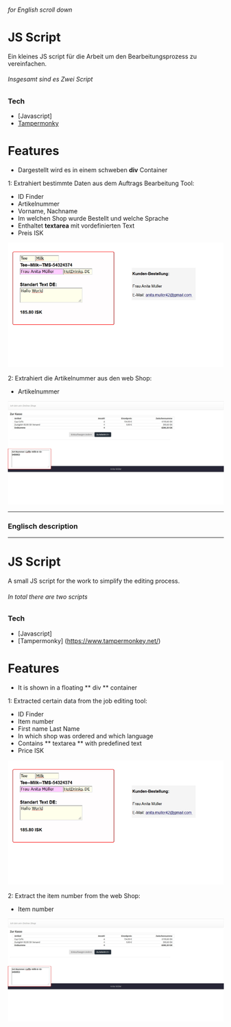 ###### for English scroll down
# JS Script 

Ein kleines JS script für die Arbeit um den Bearbeitungsprozess zu vereinfachen.

###### Insgesamt sind es Zwei Script
### Tech

* [Javascript]
* [Tampermonky](https://www.tampermonkey.net/)

# Features

- Dargestellt wird es in einem schweben **div** Container

1: Extrahiert bestimmte Daten aus dem Auftrags Bearbeitung Tool: 
- ID Finder
- Artikelnummer 
- Vorname, Nachname
- Im welchen Shop wurde Bestellt und welche Sprache
- Enthaltet **textarea** mit vordefinierten Text 
- Preis ISK

![alt text](https://github.com/Wilk86/JS-web-Scraper/blob/master/images/web1script.jpg)


2: Extrahiert die Artikelnummer aus den web Shop: 
- Artikelnummer 


![alt text](https://github.com/Wilk86/JS-web-Scraper/blob/master/images/web2script.jpg)

---

### Englisch description
---
# JS Script

  A small JS script for the work to simplify the editing process.

###### In total there are two scripts
### Tech

* [Javascript]
* [Tampermonky] (https://www.tampermonkey.net/)

# Features

- It is shown in a floating ** div ** container

1: Extracted certain data from the job editing tool:
- ID Finder
- Item number
- First name Last Name
- In which shop was ordered and which language
- Contains ** textarea ** with predefined text
- Price ISK

![alt text](https://github.com/Wilk86/JS-web-Scraper/blob/master/images/web1script.jpg)


2: Extract the item number from the web Shop:
- Item number

![alt text](https://github.com/Wilk86/JS-web-Scraper/blob/master/images/web2script.jpg)
